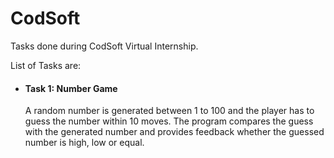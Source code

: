 # CodSoft
Tasks done during CodSoft Virtual Internship.

List of Tasks are:

- #### Task 1: Number Game
    A random number is generated between 1 to 100 and the player has to guess the number within 10 moves. The program compares the guess with the generated number and provides feedback whether the guessed number is high, low or equal.
